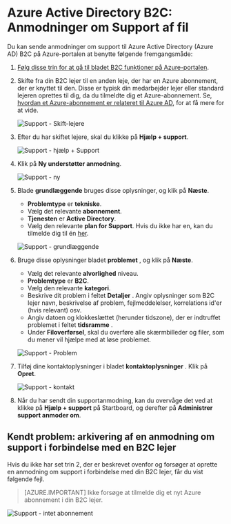 <properties
    pageTitle="Azure Active Directory B2C: Understøtter | Microsoft Azure"
    description="Sådan anmodninger om support til Azure Active Directory B2C"
    services="active-directory-b2c"
    documentationCenter=""
    authors="swkrish"
    manager="msmbaldwin"
    editor="bryanla"/>

<tags
    ms.service="active-directory-b2c"
    ms.workload="identity"
    ms.tgt_pltfrm="na"
    ms.devlang="na"
    ms.topic="article"
    ms.date="07/24/2016"
    ms.author="swkrish"/>

# <a name="azure-active-directory-b2c-file-support-requests"></a>Azure Active Directory B2C: Anmodninger om Support af fil

Du kan sende anmodninger om support til Azure Active Directory (Azure AD) B2C på Azure-portalen at benytte følgende fremgangsmåde:

1. [Følg disse trin for at gå til bladet B2C funktioner på Azure-portalen](active-directory-b2c-app-registration.md#navigate-to-the-b2c-features-blade).
2. Skifte fra din B2C lejer til en anden leje, der har en Azure abonnement, der er knyttet til den. Disse er typisk din medarbejder lejer eller standard lejeren oprettes til dig, da du tilmeldte dig et Azure-abonnement. Se, [hvordan et Azure-abonnement er relateret til Azure AD](active-directory-how-subscriptions-associated-directory.md#how-an-azure-subscription-is-related-to-azure-ad), for at få mere for at vide.

    ![Support - Skift-lejere](./media/active-directory-b2c-support/support-switch-dir.png)

3. Efter du har skiftet lejere, skal du klikke på **Hjælp + support**.

    ![Support - hjælp + Support](./media/active-directory-b2c-support/support-support.png)

4. Klik på **Ny understøtter anmodning**.

    ![Support - ny](./media/active-directory-b2c-support/support-new.png)

5. Blade **grundlæggende** bruges disse oplysninger, og klik på **Næste**.

    - **Problemtype** er **tekniske**.
    - Vælg det relevante **abonnement**.
    - **Tjenesten** er **Active Directory**.
    - Vælg den relevante **plan for Support**. Hvis du ikke har en, kan du tilmelde dig til én [her](https://azure.microsoft.com/en-us/support/plans/).

    ![Support - grundlæggende](./media/active-directory-b2c-support/support-basics.png)

6. Bruge disse oplysninger bladet **problemet** , og klik på **Næste**.

    - Vælg det relevante **alvorlighed** niveau.
    - **Problemtype** er **B2C**.
    - Vælg den relevante **kategori**.
    - Beskrive dit problem i feltet **Detaljer** . Angiv oplysninger som B2C lejer navn, beskrivelse af problem, fejlmeddelelser, korrelations id'er (hvis relevant) osv.
    - Angiv datoen og klokkeslættet (herunder tidszone), der er indtruffet problemet i feltet **tidsramme** .
    - Under **Filoverførsel**, skal du overføre alle skærmbilleder og filer, som du mener vil hjælpe med at løse problemet.

    ![Support - Problem](./media/active-directory-b2c-support/support-problem.png)

7. Tilføj dine kontaktoplysninger i bladet **kontaktoplysninger** . Klik på **Opret**.

    ![Support - kontakt](./media/active-directory-b2c-support/support-contact.png)

8. Når du har sendt din supportanmodning, kan du overvåge det ved at klikke på **Hjælp + support** på Startboard, og derefter på **Administrer support anmoder om**.

## <a name="known-issue-filing-a-support-request-in-the-context-of-a-b2c-tenant"></a>Kendt problem: arkivering af en anmodning om support i forbindelse med en B2C lejer

Hvis du ikke har set trin 2, der er beskrevet ovenfor og forsøger at oprette en anmodning om support i forbindelse med din B2C lejer, får du vist følgende fejl.

> [AZURE.IMPORTANT]
> Ikke forsøge at tilmelde dig et nyt Azure abonnement i din B2C lejer.  

![Support - intet abonnement](./media/active-directory-b2c-support/support-no-sub.png)
